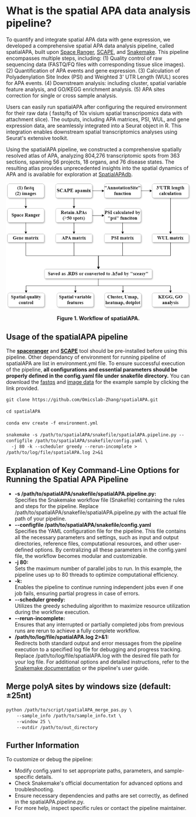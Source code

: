 # What is the spatial APA data analysis pipeline?
To quantify and integrate spatial APA data with gene expression, we developed a comprehensive spatial APA data analysis pipeline, called spatialAPA, built upon [Space Ranger](https://www.10xgenomics.com/cn/support/software/space-ranger/latest), [SCAPE](https://github.com/LuChenLab/SCAPE), and [Snakemake](https://snakemake.readthedocs.io/en/v7.32.4/). This pipeline encompasses multiple steps, including:
(1) Quality control of raw sequencing data (FASTQ/FQ files with corresponding tissue slice images).
(2) Quantification of APA events and gene expression.
(3) Calculation of Polyadenylation Site Index (PSI) and Weighted 3' UTR Length (WUL) scores for APA events.
(4) Downstream analysis: including cluster, spatial variable feature analysis, and GO/KEGG enrichment analysis.
(5) APA sites correction for single or cross sample analysis.

Users can easily run spatialAPA after configuring the required environment for their raw data ( fastq/fq of 10x visium spatial transcripomics data with attachment slice). The outputs, including APA matrices, PSI, WUL, and gene expression data, are seamlessly integrated into a Seurat object in R. This integration enables downstream spatial transcriptomics analyses using Seurat's extensive toolkit.

Using the spatialAPA pipeline, we constructed a comprehensive spatially resolved atlas of APA, analyzing 804,276 transcriptomic spots from 363 sections, spanning 56 projects, 18 organs, and 76 disease states. The resulting atlas provides unprecedented insights into the spatial dynamics of APA and is available for exploration at [SpatialAPAdb](http://www.biomedical-web.com/spatialAPAdb/home).

<div align="center">
  <img src="https://github.com/Omicslab-Zhang/spatialAPA/blob/main/image/spatialAPA.png" alt="Figure 1. Workflow of spatialAPAdb">
  <p><strong>Figure 1. Workflow of spatialAPA.</strong></p>
</div>

## Usage of the spatialAPA pipeline
The **[spaceranger](https://www.10xgenomics.com/cn/support/software/space-ranger/latest)** and **[SCAPE](https://github.com/LuChenLab/SCAPE)** tool should be pre-installed before using this pipeline. Other dependancy of environment for running pipeline of spatialAPA are list in environment.yml file. To ensure successful execution of the pipeline, **all configurations and essential parameters should be properly defined in the config.yaml file under snakefile directory.** You can download the [fastqs](https://ftp.sra.ebi.ac.uk/vol1/fastq/SRR173/084/SRR17375084/) and [image data](https://github.com/Omicslab-Zhang/spatialAPA/tree/main/image/tissue_hires_image.png) for the example sample by clicking the link provided.
```
git clone https://github.com/Omicslab-Zhang/spatialAPA.git

cd spatialAPA

conda env create -f environment.yml

snakemake -s /path/to/spatialAPA/snakefile/spatialAPA.pipeline.py --configfile /path/to/spatialAPA/snakefile/config.yaml \
  -j 80 -k --scheduler greedy --rerun-incomplete > /path/to/log/file/spatialAPA.log 2>&1
```

## Explanation of Key Command-Line Options for Running the Spatial APA Pipeline
- **-s /path/to/spatialAPA/snakefile/spatialAPA.pipeline.py:**  
Specifies the Snakemake workflow file (Snakefile) containing the rules and steps for the pipeline. Replace /path/to/spatialAPA/snakefile/spatialAPA.pipeline.py with the actual file path of your pipeline.
- **--configfile /path/to/spatialAPA/snakefile/config.yaml**  
Specifies the YAML configuration file for the pipeline. This file contains all the necessary parameters and settings, such as input and output directories, reference files, computational resources, and other user-defined options.
By centralizing all these parameters in the config.yaml file, the workflow becomes modular and customizable.
- **-j 80:**  
Sets the maximum number of parallel jobs to run. In this example, the pipeline uses up to 80 threads to optimize computational efficiency.
- **-k:**  
Enables the pipeline to continue running independent jobs even if one job fails, ensuring partial progress in case of errors.
- **--scheduler greedy:**  
Utilizes the greedy scheduling algorithm to maximize resource utilization during the workflow execution.
- **--rerun-incomplete:**  
Ensures that any interrupted or partially completed jobs from previous runs are rerun to achieve a fully complete workflow.
- **/path/to/log/file/spatialAPA.log 2>&1:**  
Redirects both standard output and error messages from the pipeline execution to a specified log file for debugging and progress tracking. Replace /path/to/log/file/spatialAPA.log with the desired file path for your log file.
For additional options and detailed instructions, refer to the [Snakemake documentation](https://snakemake.readthedocs.io/en/v7.32.4/) or the pipeline's user guide.

## Merge polyA sites by windows size (default:±25nt)
```
python /path/to/script/spatialAPA_merge_pas.py \
    --sample_info /path/to/sample_info.txt \
    --window 25 \
    --outdir /path/to/out_directory
```

## Further Information
To customize or debug the pipeline:
- Modify config.yaml to set appropriate paths, parameters, and sample-specific details.
- Check Snakemake's official documentation for advanced options and troubleshooting.
- Ensure necessary dependencies and paths are set correctly, as defined in the spatialAPA.pipeline.py.
- For more help, inspect specific rules or contact the pipeline maintainer.
